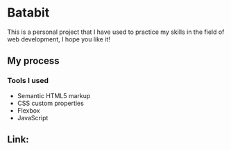# Batabit

This is a personal project that I have used to practice my skills in the field of web development, I hope you like it!


## My process

### Tools I used

- Semantic HTML5 markup
- CSS custom properties
- Flexbox
- JavaScript

## Link: 
